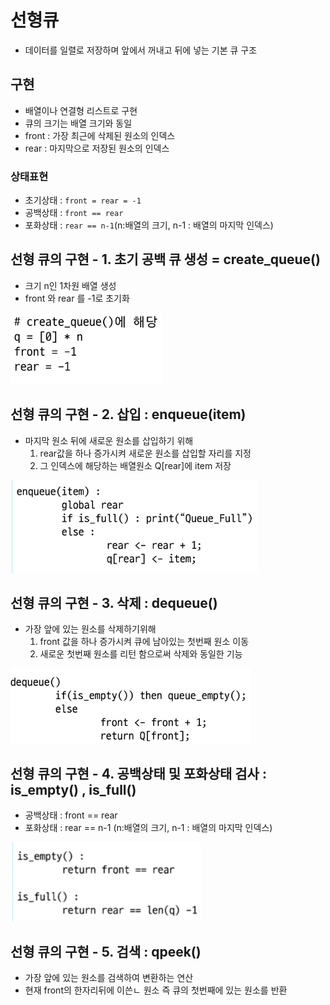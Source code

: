  # 선형큐
 
- 데이터를 일렬로 저장하며 앞에서 꺼내고 뒤에 넣는 기본 큐 구조

## 구현
- 배열이나 연결형 리스트로 구현
- 큐의 크기는 배열 크기와 동일
- front : 가장 최근에 삭제된 원소의 인덱스
- rear : 마지막으로 저장된 원소의 인덱스

### 상태표현
- 초기상태 : `front = rear = -1`
- 공백상태 : `front == rear`
- 포화상태 : `rear == n-1`(n:배열의 크기, n-1 : 배열의 마지막 인덱스)


## 선형 큐의 구현 - 1. 초기 공백 큐 생성 = create_queue()
- 크기 n인 1차원 배열 생성
- front 와 rear 를 -1로 초기화

![img.png](2_img/img.png)
  
## 선형 큐의 구현 - 2. 삽입 : enqueue(item)
- 마지막 원소 뒤에 새로운 원소를 삽입하기 위해
    1. rear값을 하나 증가시켜 새로운 원소를 삽입할 자리를 지정
    2. 그 인덱스에 해당하는 배열원소 Q[rear]에 item 저장
    

![img_1.png](2_img/img_1.png)

## 선형 큐의 구현 - 3. 삭제 : dequeue()
- 가장 앞에 있는 원소를 삭제하기위해
    1. front 값을 하나 증가시켜 큐에 남아있는 첫번째 원소 이동
    2. 새로운 첫번째 원소를 리턴 함으로써 삭제와 동일한 기능

![img_2.png](2_img/img_2.png)


## 선형 큐의 구현 - 4. 공백상태 및 포화상태 검사 : is_empty() , is_full()
- 공백상태 : front == rear
- 포화상태 : rear == n-1 (n:배열의 크기, n-1 : 배열의 마지막 인덱스)

![img_3.png](2_img/img_3.png)

## 선형 큐의 구현 - 5. 검색 : qpeek()
- 가장 앞에 있는 원소를 검색하여 변환하는 연산
- 현재 front의 한자리뒤에 이쓴ㄴ 원소 즉 큐의 첫번째에 있는 원소를 반환



